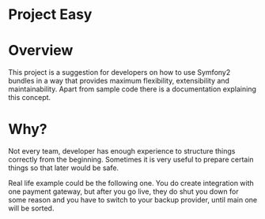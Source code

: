Project Easy
====

# Overview
This project is a suggestion for developers on how to use Symfony2 bundles in a way that provides maximum 
flexibility, extensibility and maintainability. 
Apart from sample code there is a documentation explaining this concept.

# Why?
Not every team, developer has enough experience to structure things correctly from the beginning. Sometimes it is very useful to prepare certain things so that later would be safe.

Real life example could be the following one. You do create integration with one payment gateway, but after you go live, they do shut you down for some reason and you have to switch to your backup provider, until main one will be sorted. 
